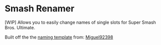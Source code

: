 # Smash Renamer
[WIP] Allows you to easily change names of single slots for Super Smash Bros. Ultimate.

Built off the the [naming template](https://gamebanana.com/tools/8100#H3_7) from: [Miguel92398](https://gamebanana.com/members/1544766)
